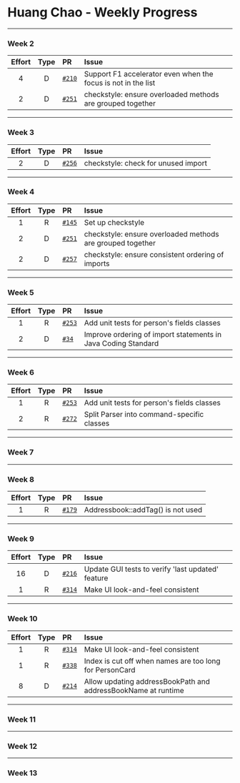 # Huang Chao - Weekly Progress

---

### Week 2

Effort| Type | PR | Issue
:----:|:----:|:-----------|:------
4 | D | [`#210`](https://github.com/se-edu/addressbook-level4/pull/210) | Support F1 accelerator even when the focus is not in the list
2 | D | [`#251`](https://github.com/se-edu/addressbook-level4/pull/251) | checkstyle: ensure overloaded methods are grouped together

---

### Week 3

Effort| Type | PR | Issue
:----:|:----:|:-----------|:------
2 | D | [`#256`](https://github.com/se-edu/addressbook-level4/pull/256) | checkstyle: check for unused import

---

### Week 4

Effort| Type | PR | Issue
:----:|:----:|:-----------|:------
1 | R | [`#145`](https://github.com/se-edu/addressbook-level2/pull/145) | Set up checkstyle
2 | D | [`#251`](https://github.com/se-edu/addressbook-level4/pull/251) | checkstyle: ensure overloaded methods are grouped together
2 | D | [`#257`](https://github.com/se-edu/addressbook-level4/pull/257) | checkstyle: ensure consistent ordering of imports

---

### Week 5

Effort| Type | PR | Issue
:----:|:----:|:-----------|:------
1 | R | [`#253`](https://github.com/se-edu/addressbook-level4/pull/253) | Add unit tests for person's fields classes
2 | D | [`#34`](https://github.com/oss-generic/process/pull/34) | Improve ordering of import statements in Java Coding Standard

---

### Week 6

Effort| Type | PR | Issue
:----:|:----:|:-----------|:------
1 | R | [`#253`](https://github.com/se-edu/addressbook-level4/pull/253) | Add unit tests for person's fields classes
2 | R | [`#272`](https://github.com/se-edu/addressbook-level4/pull/272) | Split Parser into command-specific classes

---

### Week 7

---

### Week 8

Effort| Type | PR | Issue
:----:|:----:|:-----------|:------
1 | R | [`#179`](https://github.com/se-edu/addressbook-level2/pull/179) | Addressbook::addTag() is not used

---

### Week 9

Effort| Type | PR | Issue
:----:|:----:|:-----------|:------
16 | D | [`#216`](https://github.com/se-edu/addressbook-level4/pull/216) | Update GUI tests to verify 'last updated' feature
1 | R | [`#314`](https://github.com/se-edu/addressbook-level4/pull/314) | Make UI look-and-feel consistent

---

### Week 10

Effort| Type | PR | Issue
:----:|:----:|:-----------|:------
1 | R | [`#314`](https://github.com/se-edu/addressbook-level4/pull/314) | Make UI look-and-feel consistent
1 | R | [`#338`](https://github.com/se-edu/addressbook-level4/pull/338) | Index is cut off when names are too long for PersonCard
8 | D | [`#214`](https://github.com/se-edu/addressbook-level4/pull/214) | Allow updating addressBookPath and addressBookName at runtime

---

### Week 11

---

### Week 12

---

### Week 13

